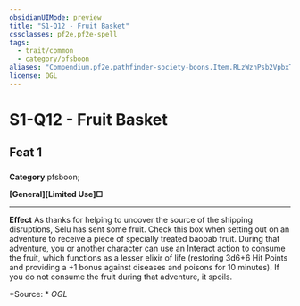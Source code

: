 ```yaml
---
obsidianUIMode: preview
title: "S1-Q12 - Fruit Basket"
cssclasses: pf2e,pf2e-spell
tags:
  - trait/common
  - category/pfsboon
aliases: "Compendium.pf2e.pathfinder-society-boons.Item.RLzWznPsb2VpbxTy"
license: OGL
---
```

# S1-Q12 - Fruit Basket
## Feat 1
### 

**Category** pfsboon; 




**\[General\]****\[Limited Use\]****□**

* * *

**Effect** As thanks for helping to uncover the source of the shipping disruptions, Selu has sent some fruit. Check this box when setting out on an adventure to receive a piece of specially treated baobab fruit. During that adventure, you or another character can use an Interact action to consume the fruit, which functions as a lesser elixir of life (restoring 3d6+6 Hit Points and providing a +1 bonus against diseases and poisons for 10 minutes). If you do not consume the fruit during that adventure, it spoils.

*Source: *
*OGL*